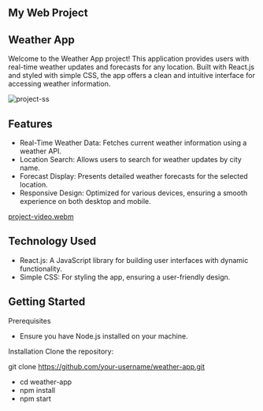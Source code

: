 ## My Web Project

## Weather App

Welcome to the Weather App project! This application provides users with real-time weather updates and forecasts for any location. Built with React.js and styled with simple CSS, the app offers a clean and intuitive interface for accessing weather information.

![project-ss](https://github.com/user-attachments/assets/c6c896b3-613c-4f2d-9c78-b40a7fbf53a0)

## Features
- Real-Time Weather Data: Fetches current weather information using a weather API.
- Location Search: Allows users to search for weather updates by city name.
- Forecast Display: Presents detailed weather forecasts for the selected location.
- Responsive Design: Optimized for various devices, ensuring a smooth experience on both desktop and mobile.

[project-video.webm](https://github.com/user-attachments/assets/5751811a-9232-4dca-acb6-90d70c5020fc)


## Technology Used
- React.js: A JavaScript library for building user interfaces with dynamic functionality.
- Simple CSS: For styling the app, ensuring a user-friendly design.

## Getting Started
Prerequisites
- Ensure you have Node.js installed on your machine.

Installation
Clone the repository:

git clone https://github.com/your-username/weather-app.git

- cd weather-app
- npm install
- npm start

